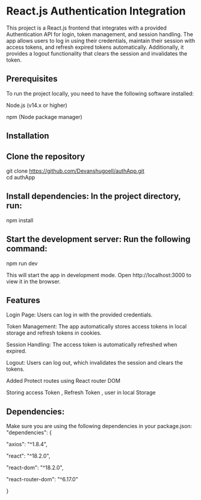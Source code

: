 # React.js Authentication Integration

This project is a React.js frontend that integrates with a provided Authentication API for login, token management, and session handling. The app allows users to log in using their credentials, maintain their session with access tokens, and refresh expired tokens automatically. Additionally, it provides a logout functionality that clears the session and invalidates the token.

## Prerequisites

To run the project locally, you need to have the following software installed:

Node.js (v14.x or higher)

npm (Node package manager)

## Installation

## Clone the repository

git clone https://github.com/Devanshugoell/authApp.git  
cd authApp

## Install dependencies: In the project directory, run:

npm install

## Start the development server: Run the following command:

npm run dev

This will start the app in development mode. Open http://localhost:3000 to view it in the browser.

## Features

Login Page: Users can log in with the provided credentials.

Token Management: The app automatically stores access tokens in local storage and refresh tokens in cookies.

Session Handling: The access token is automatically refreshed when expired.

Logout: Users can log out, which invalidates the session and clears the tokens.

Added Protect routes using React router DOM

Storing access Token , Refresh Token , user in local Storage

## Dependencies:

Make sure you are using the following dependencies in your package.json:
"dependencies": {

"axios": "^1.8.4",

"react": "^18.2.0",

"react-dom": "^18.2.0",

"react-router-dom": "^6.17.0"

}
